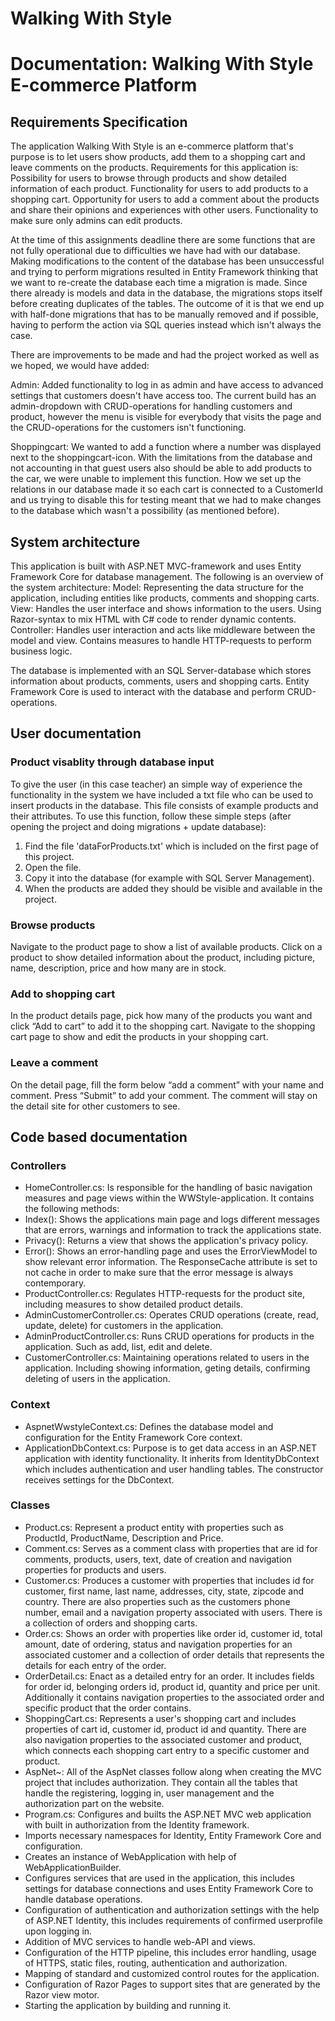 # Walking With Style

# Documentation: Walking With Style E-commerce Platform

## Requirements Specification

The application Walking With Style is an e-commerce platform that's purpose is to let users show products, 
add them to a shopping cart and leave comments on the products. Requirements for this application is:
Possibility for users to browse through products and show detailed information of each product.
Functionality for users to add products to a shopping cart.
Opportunity for users to add a comment about the products and share their opinions and experiences with other users.
Functionality to make sure only admins can edit products.

At the time of this assignments deadline there are some functions that are not fully operational due to difficulties we have had with our database. Making modifications to the content of the database has been unsuccessful and trying to perform migrations resulted in Entity Framework thinking that we want to re-create the database each time a migration is made. Since there already is models and data in the database, the migrations stops itself before creating duplicates of the tables. The outcome of it is that we end up with half-done migrations that has to be manually removed and if possible, having to perform the action via SQL queries instead which isn't always the case. 

There are improvements to be made and had the project worked as well as we hoped, we would have added: 

Admin:  Added functionality to log in as admin and have access to advanced settings that customers doesn't have access too. The current build has an admin-dropdown with CRUD-operations for handling customers and product, however the menu is visible for everybody that visits the page and the CRUD-operations for the customers isn't functioning. 

Shoppingcart: We wanted to add a function where a number was displayed next to the shoppingcart-icon. With the limitations from the database and not accounting in that guest users also should be able to add products to the car, we were unable to implement this function. How we set up the relations in our database made it so each cart is connected to a CustomerId and us trying to disable this for testing meant that we had to make changes to the database which wasn't a possibility (as mentioned before).

## System architecture

This application is built with ASP.NET MVC-framework and uses Entity Framework Core for database management. 
The following is an overview of the system architecture:
Model: Representing the data structure for the application, including entities like products, comments and shopping carts. 
View: Handles the user interface and shows information to the users. Using Razor-syntax to mix HTML with C# code to render dynamic contents.
Controller: Handles user interaction and acts like middleware between the model and view. Contains measures to handle HTTP-requests to perform business logic.

The database is implemented with an SQL Server-database which stores information about products, comments, users and shopping carts. 
Entity Framework Core is used to interact with the database and perform CRUD-operations. 

## User documentation

### Product visablity through database input

To give the user (in this case teacher) an simple way of experience the functionality in the system we have included a txt file 
who can be used to insert products in the database. This file consists of example products and their attributes. To use this 
function, follow these simple steps (after opening the project and doing migrations + update database):
1. Find the file 'dataForProducts.txt' which is included on the first page of this project.
2. Open the file.
3. Copy it into the database (for example with SQL Server Management).
4. When the products are added they should be visible and available in the project.

### Browse products

Navigate to the product page to show a list of available products.
Click on a product to show detailed information about the product, including picture, name, description, price and how many are in stock.

### Add to shopping cart

In the product details page, pick how many of the products you want and click “Add to cart” to add it to the shopping cart.
Navigate to the shopping cart page to show and edit the products in your shopping cart.

### Leave a comment

On the detail page, fill the form below “add a comment” with your name and comment.
Press “Submit” to add your comment. The comment will stay on the detail site for other customers to see.

## Code based documentation

### Controllers

* HomeController.cs: Is responsible for the handling of basic navigation measures and page views within the WWStyle-application. It contains the following methods:
* Index(): Shows the applications main page and logs different messages that are errors, warnings and information to track the applications state.
* Privacy(): Returns a view that shows the application's privacy policy. 
* Error(): Shows an error-handling page and uses the ErrorViewModel to show relevant error information. The ResponseCache attribute is set to not cache in order to make sure that the error message is always contemporary.
* ProductController.cs: Regulates HTTP-requests for the product site, including measures to show detailed product details.
* AdminCustomerController.cs: Operates CRUD operations (create, read, update, delete) for customers in the application.
* AdminProductController.cs: Runs CRUD operations for products in the application. Such as add, list, edit and delete.
* CustomerController.cs: Maintaining operations related to users in the application. Including showing information, geting details, confirming deleting of users in the application.

  
### Context

* AspnetWwstyleContext.cs: Defines the database model and configuration for the Entity Framework Core context.
* ApplicationDbContext.cs: Purpose is to get data access in an ASP.NET application with identity functionality. It inherits from IdentityDbContext which includes authentication and user handling tables. The constructor receives settings for the DbContext.   

### Classes

* Product.cs: Represent a product entity with properties such as ProductId, ProductName, Description and Price.
* Comment.cs: Serves as a comment class with properties that are id for comments, products, users, text, date of creation and navigation properties for products and users.
* Customer.cs: Produces a customer with properties that includes id for customer, first name, last name, addresses, city, state, zipcode and country. There are also properties such as the customers phone number, email and a navigation property associated with users. There is a collection of orders and shopping carts. 
* Order.cs: Shows an order with properties like order id, customer id, total amount, date of ordering, status and navigation properties for an associated customer and a collection of order details that represents the details for each entry of the order.
* OrderDetail.cs: Enact as a detailed entry for an order. It includes fields for order id, belonging orders id, product id, quantity and price per unit. Additionally it contains navigation properties to the associated order and specific product that the order contains.
* ShoppingCart.cs: Represents a user's shopping cart and includes properties of cart id, customer id, product id and quantity. There are also navigation properties to the associated customer and product, which connects each shopping cart entry to a specific customer and product.
* AspNet~:  All of the AspNet classes follow along when creating the MVC project that includes authorization. They contain all the tables that handle the registering, logging in, user management and the authorization part on the website.
* Program.cs: Configures and builts the ASP.NET MVC web application with built in authorization from the Identity framework. 
* Imports necessary namespaces for Identity, Entity Framework Core and configuration.
* Creates an instance of WebApplication with help of WebApplicationBuilder.
* Configures services that are used in the application, this includes settings for database connections and uses Entity Framework Core to handle database operations.
* Configuration of authentication and authorization settings with the help of ASP.NET Identity, this includes requirements of confirmed userprofile upon logging in. 
* Addition of MVC services to handle web-API and views. 
* Configuration of the HTTP pipeline, this includes error handling, usage of HTTPS, static files, routing, authentication and authorization.
* Mapping of standard and customized control routes for the application. 
* Configuration of Razor Pages to support sites that are generated by the Razor view motor. 
* Starting the application by building and running it. 






